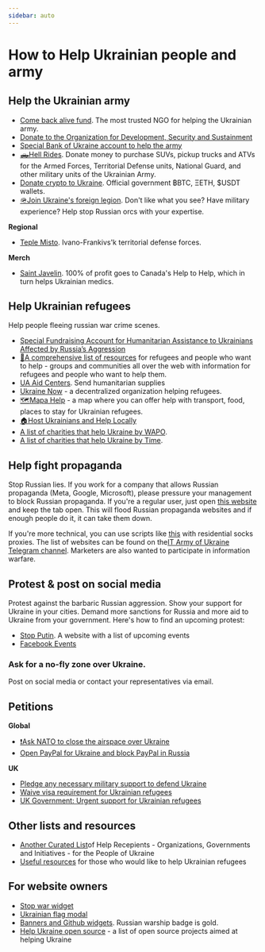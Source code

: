 ```yaml
---
sidebar: auto
---
```

# How to Help Ukrainian people and army
## Help the Ukrainian army
  - [Come back alive fund](https://savelife.in.ua/en/donate/). The most trusted NGO for helping the Ukrainian army.
  - [Donate to the Organization for Development, Security and Sustainment](https://odss.ee/blog/help-ukraine)
  - [Special Bank of Ukraine account to help the army](https://bank.gov.ua/en/news/all/natsionalniy-bank-vidkriv-spetsrahunok-dlya-zboru-koshtiv-na-potrebi-armiyi)
  - [🛻Hell Rides](https://pekelnitachky.com/en). Donate money to purchase SUVs, pickup trucks and ATVs for the Armed Forces, Territorial Defense units, National Guard, and other military units of the Ukrainian Army.
  - [Donate crypto to Ukraine](https://twitter.com/Ukraine/status/1497594592438497282). Official government ฿BTC, ΞETH, $USDT wallets.
  - [🪖Join Ukraine's foreign legion](https://www.ukrinform.net/rubric-ato/3415272-how-to-join-international-legion-to-defend-ukraine-algorithm.html). Don't like what you see? Have military experience? Help stop Russian orcs with your expertise.


**Regional**
- [Teple Misto](https://warm.if.ua/uk/projects/support_for_the_territorial_defense_forces). Ivano-Frankivs'k territorial defense forces.

**Merch**
- [Saint Javelin](https://www.saintjavelin.com/). 100% of profit goes to Canada's Help to Help, which in turn helps Ukrainian medics.

## Help Ukrainian refugees
Help people fleeing russian war crime scenes.
- [Special Fundraising Account for Humanitarian Assistance to Ukrainians Affected by Russia’s Aggression](https://bank.gov.ua/en/news/all/natsionalniy-bank-vidkriv-rahunok-dlya-gumanitarnoyi-dopomogi-ukrayintsyam-postrajdalim-vid-rosiyskoyi-agresiyi)
- [📄A comprehensive list of resources](https://docs.google.com/document/d/1OlZIz-72A2xI2uUOFE07L5ObQGP4JDcXZ2vdIs2P9BQ/edit#) for refugees and people who want to help - groups and communities all over the web with information for refugees and people who want to help them.
- [UA Aid Centers](https://ua-aid-centers.com/). Send humanitarian supplies
- [Ukraine Now](https://www.ukrainenow.org/#googtrans(uk|en)) - a decentralized organization helping refugees.
- [🗺️Mapa Help](https://mapahelp.me/) - a map where you can offer help with transport, food, places to stay for Ukrainian refugees.
- [🏠Host Ukrainians and Help Locally](https://supportukrainenow.org/refuge-for-ukrainians)
- [A list of charities that help Ukraine by WAPO](https://www.washingtonpost.com/world/2022/02/27/how-to-help-ukraine/).
- [A list of charities that help Ukraine by Time](https://time.com/6151353/how-to-help-ukraine-people/).


## Help fight propaganda
Stop Russian lies. If you work for a company that allows Russian propaganda (Meta, Google, Microsoft), please pressure your management to block Russian propaganda. If you're a regular user, just open [this website](https://www.stop-russian-propaganda.com/) and keep the tab open. This will flood Russian propaganda websites and if enough people do it, it can take them down.

If you're more technical, you can use scripts like [this](https://github.com/MHProDev/MHDDoS) with residential socks proxies. The list of websites can be found on the[IT Army of Ukraine Telegram channel](https://t.me/itarmyofukraine2022). Marketers are also wanted to participate in information warfare.


## Protest & post on social media
Protest against the barbaric Russian aggression. Show your support for Ukraine in your cities. Demand more sanctions for Russia and more aid to Ukraine from your government.
Here's how to find an upcoming protest:
- [Stop Putin](https://www.stopputin.net/). A website with a list of upcoming events
- [Facebook Events](https://www.facebook.com/search/events/?q=ukraine)

### Ask for a no-fly zone over Ukraine.
Post on social media or contact your representatives via email.

## Petitions
**Global**
- [❗Ask NATO to close the airspace over Ukraine](https://www.openpetition.eu/petition/online/people-around-the-world-ask-nato-to-close-the-airspace-over-ukraine)
- [Open PayPal for Ukraine and block PayPal in Russia](https://chng.it/tdz6kyZxRs)

**UK**
- [Pledge any necessary military support to defend Ukraine](https://petition.parliament.uk/petitions/607314)
- [Waive visa requirement for Ukrainian refugees](https://petition.parliament.uk/petitions/609530)
- [UK Government: Urgent support for Ukrainian refugees](https://www.change.org/p/10downingstreet-urgent-support-for-ukrainian-refugees)

## Other lists and resources
- [Another Curated List](https://github.com/dkuznetsov/help-ukraine)of Help Recepients - Organizations, Governments and Initiatives - for the People of Ukraine
- [Useful resources](https://github.com/EU-UA-Help/ua-help) for those who would like to help Ukrainian refugees

## For website owners
- [Stop war widget](https://github.com/ukraine-not-war/stop-war)
- [Ukrainian flag modal](https://github.com/hejny/Ukraine)
- [Banners and Github widgets](https://github.com/vshymanskyy/StandWithUkraine). Russian warship badge is gold.
- [Help Ukraine open source](https://github.com/petrussola/help-ukraine-open-source) - a list of open source projects aimed at helping Ukraine
